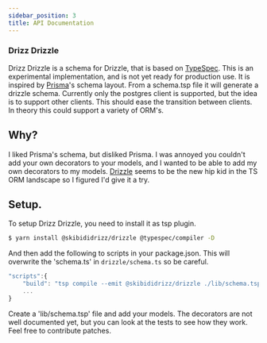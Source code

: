 ```yaml
---
sidebar_position: 3
title: API Documentation
---
```


### Drizz Drizzle

Drizz Drizzle is a schema for Drizzle, that is based on [TypeSpec](https://typespec.io). This is an experimental implementation, and is not yet ready for production use. It is inspired by [Prisma](https://prisma.io)'s schema layout. From a schema.tsp file it
will generate a drizzle schema. Currently only the postgres client is supported, but the idea is to support other clients. This should ease the transition between clients. In theory this could support a variety of ORM's.

## Why?

I liked Prisma's schema, but disliked Prisma. I was annoyed you couldn't add your own decorators to your models, and I wanted to be able to add my own decorators to my models. [Drizzle](https://orm.drizzle.team/) seems to be the new hip kid in the TS ORM landscape so I figured I'd give it a try.

## Setup.

To setup Drizz Drizzle, you need to install it as tsp plugin.

```sh
$ yarn install @skibididrizz/drizzle @typespec/compiler -D
```

And then add the following to scripts in your package.json. This will overwrite the 'schema.ts' in `drizzle/schema.ts` so be careful.

```js package.json
"scripts":{
    "build": "tsp compile --emit @skibididrizz/drizzle ./lib/schema.tsp --option \"@skibididrizz/drizzle.emitter-output-dir={project-root}/drizzle\"",
    ...
}
```

Create a 'lib/schema.tsp' file and add your models. The decorators are not well documented yet, but you can look at the tests to see how they work. Feel free to contribute patches.

##
